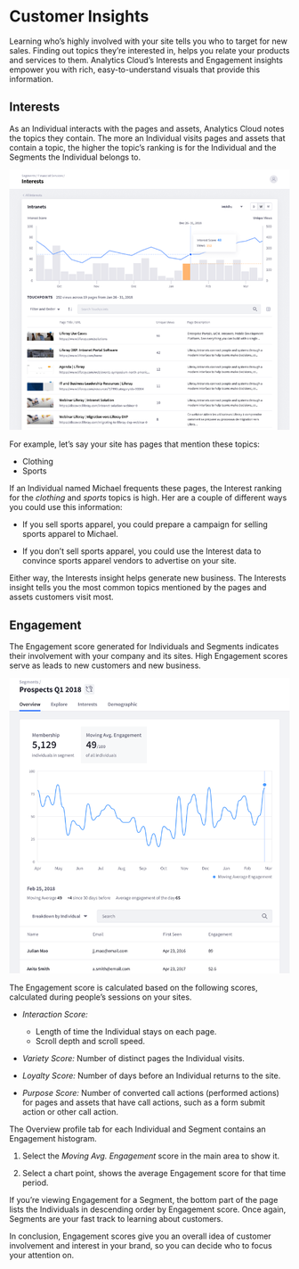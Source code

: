 # Customer Insights [](id=customer-insights)

Learning who’s highly involved with your site tells you who to target for new
sales. Finding out topics they’re interested in, helps you relate your products
and services to them. Analytics Cloud’s Interests and Engagement insights
empower you with rich, easy-to-understand visuals that provide this information. 

## Interests [](id=interests)

As an Individual interacts with the pages and assets, Analytics Cloud notes the
topics they contain. The more an Individual visits pages and assets that contain
a topic, the higher the topic’s ranking is for the Individual and the Segments
the Individual belongs to. 

![Figure 1: Clicking on an Interest topic for a Segment (or Individual) shows a histogram of the Segment’s interaction with pages and assets mentioning the topic. In this figure, *Intranets* is the selected topic. Clicking on a histogram point shows the pages and assets viewed during that time period.](../../images/interests-insight.png)

For example, let’s say your site has pages that mention these topics:

- Clothing
- Sports

If an Individual named Michael frequents these pages, the Interest ranking for
the *clothing* and *sports* topics is high. Her are a couple of different ways
you could use this information:

- If you sell sports apparel, you could prepare a campaign for selling sports 
apparel to Michael.

- If you don’t sell sports apparel, you could use the Interest data to convince 
sports apparel vendors to advertise on your site.

Either way, the Interests insight helps generate new business. The Interests
insight tells you the most common topics mentioned by the pages and assets
customers visit most. 

## Engagement [](id=engagement)

The Engagement score generated for Individuals and Segments indicates their
involvement with your company and its sites. High Engagement scores serve as
leads to new customers and new business. 

![Figure 2: A Segment’s Engagement insight includes the Segment’s Engagement score average and scores at different time points. Selecting a chart point lists the Segment members in descending order by Engagement score during that time period.](../../images/engagement-insight.png)

The Engagement score is calculated based on the following scores, calculated
during people’s sessions on your sites.

- *Interaction Score:* 

    - Length of time the Individual stays on each page.
    - Scroll depth and scroll speed.

- *Variety Score:* Number of distinct pages the Individual visits.

- *Loyalty Score:* Number of days before an Individual returns to the site.

- *Purpose Score:* Number of converted call actions (performed actions) for 
pages and assets that have call actions, such as a form submit action or other
call action.

The Overview profile tab for each Individual and Segment contains an Engagement
histogram. 

1. Select the *Moving Avg. Engagement* score in the main area to show it.

2. Select a chart point, shows the average Engagement score for that time 
period.

If you’re viewing Engagement for a Segment, the bottom part of the page lists
the Individuals in descending order by Engagement score. Once again, Segments
are your fast track to learning about customers. 

In conclusion, Engagement scores give you an overall idea of customer
involvement and interest in your brand, so you can decide who to focus your
attention on. 
